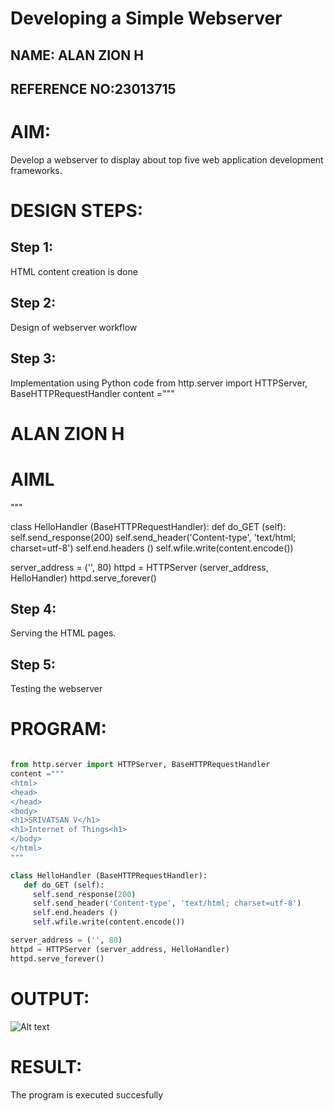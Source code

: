# Developing a Simple Webserver
## NAME: ALAN ZION H
## REFERENCE NO:23013715
# AIM:

Develop a webserver to display about top five web application development frameworks.

# DESIGN STEPS:

## Step 1:

HTML content creation is done

## Step 2:

Design of webserver workflow

## Step 3:

Implementation using Python code
from http.server import HTTPServer, BaseHTTPRequestHandler
content ="""
<html>
<head>
</head>
<body>
<h1>ALAN ZION H</h1>
<h1>AIML</h1>
</body>
</html>
"""

class HelloHandler (BaseHTTPRequestHandler):
   def do_GET (self):
     self.send_response(200)
     self.send_header('Content-type', 'text/html; charset=utf-8')
     self.end.headers ()
     self.wfile.write(content.encode())

server_address = ('', 80)
httpd = HTTPServer (server_address, HelloHandler)
httpd.serve_forever()

## Step 4:

Serving the HTML pages.

## Step 5:

Testing the webserver
# PROGRAM:
```python   

from http.server import HTTPServer, BaseHTTPRequestHandler
content ="""
<html>
<head>
</head>
<body>
<h1>SRIVATSAN V</h1>
<h1>Internet of Things<h1>
</body>
</html>
"""

class HelloHandler (BaseHTTPRequestHandler):
   def do_GET (self):
     self.send_response(200)
     self.send_header('Content-type', 'text/html; charset=utf-8')
     self.end.headers ()
     self.wfile.write(content.encode())

server_address = ('', 80)
httpd = HTTPServer (server_address, HelloHandler)
httpd.serve_forever()
```
# OUTPUT:
![Alt text](webserver.jpg)


# RESULT:

The program is executed succesfully
